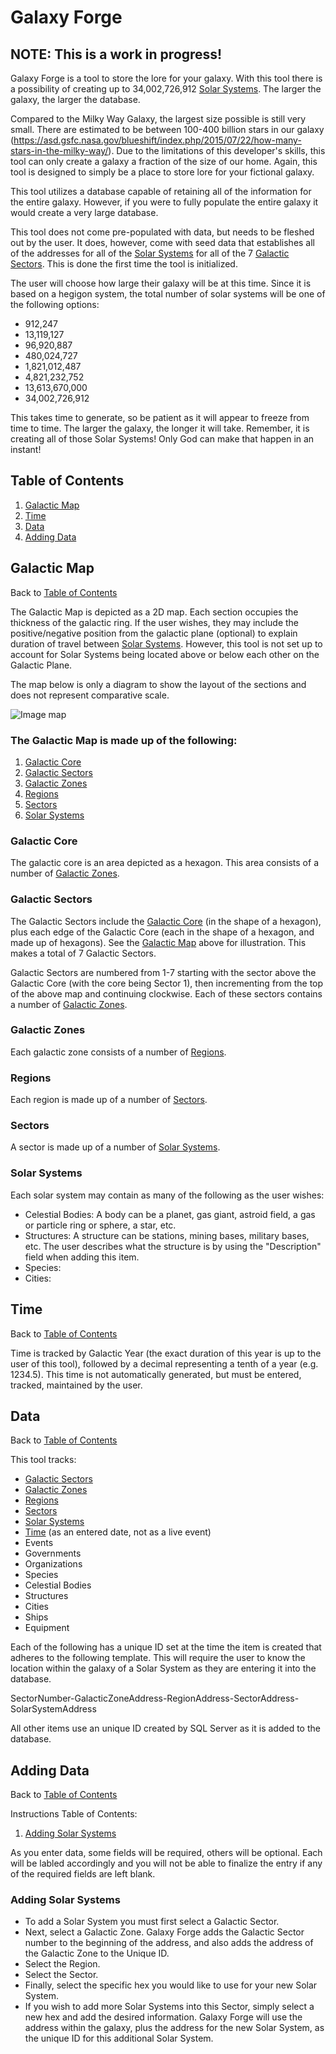 # Galaxy Forge

## NOTE: This is a work in progress!

Galaxy Forge is a tool to store the lore for your galaxy. With this tool there is a possibility of creating up to 34,002,726,912 [Solar Systems](#solar-systems). The larger the galaxy, the larger the database.

Compared to the Milky Way Galaxy, the largest size possible is still very small. There are estimated to be between 100-400 billion stars in our galaxy (https://asd.gsfc.nasa.gov/blueshift/index.php/2015/07/22/how-many-stars-in-the-milky-way/). Due to the limitations of this developer's skills, this tool can only create a galaxy a fraction of the size of our home. Again, this tool is designed to simply be a place to store lore for your fictional galaxy.

This tool utilizes a database capable of retaining all of the information for the entire galaxy. However, if you were to fully populate the entire galaxy it would create a very large database. 

This tool does not come pre-populated with data, but needs to be fleshed out by the user. It does, however, come with seed data that establishes all of the addresses for all of the [Solar Systems](#solar-systems) for all of the 7 [Galactic Sectors](#galactic-sectors). This is done the first time the tool is initialized. 

The user will choose how large their galaxy will be at this time. Since it is based on a hegigon system, the total number of solar systems will be one of the following options:

   * 912,247
   * 13,119,127
   * 96,920,887
   * 480,024,727
   * 1,821,012,487
   * 4,821,232,752
   * 13,613,670,000
   * 34,002,726,912

This takes time to generate, so be patient as it will appear to freeze from time to time. The larger the galaxy, the longer it will take. Remember, it is creating all of those Solar Systems! Only God can make that happen in an instant!

## Table of Contents
1. [Galactic Map](#galactic-map)
2. [Time](#time)
3. [Data](#data)
4. [Adding Data](#adding-data)

## Galactic Map
Back to [Table of Contents](#table-of-contents)

The Galactic Map is depicted as a 2D map. Each section occupies the thickness of the galactic ring. If the user wishes, they may include the positive/negative position from the galactic plane (optional) to explain duration of travel between [Solar Systems](#solar-systems). However, this tool is not set up to account for Solar Systems being located above or below each other on the Galactic Plane.

The map below is only a diagram to show the layout of the sections and does not represent comparative scale.

![Image map](/Assets/galaxyMap.png)

### The Galactic Map is made up of the following:
1. [Galactic Core](#galactic-core)
2. [Galactic Sectors](#galactic-sectors)
3. [Galactic Zones](#galactic-zones)
4. [Regions](#regions)
5. [Sectors](#sectors)
6. [Solar Systems](#solar-systems)

### Galactic Core

The galactic core is an area depicted as a hexagon. This area consists of a number of [Galactic Zones](#galactic-zones).

### Galactic Sectors

The Galactic Sectors include the [Galactic Core](#galactic-core) (in the shape of a hexagon), plus each edge of the Galactic Core (each in the shape of a hexagon, and made up of hexagons). See the [Galactic Map](#galactic-map) above for illustration. This makes a total of 7 Galactic Sectors. 

Galactic Sectors are numbered from 1-7 starting with the sector above the Galactic Core (with the core being Sector 1), then incrementing from the top of the above map and continuing clockwise. Each of these sectors contains a number of [Galactic Zones](#galactic-zones).

### Galactic Zones

Each galactic zone consists of a number of [Regions](#regions).

### Regions

Each region is made up of a number of [Sectors](#sectors).

### Sectors

A sector is made up of a number of [Solar Systems](#solar-systems).

### Solar Systems

Each solar system may contain as many of the following as the user wishes:
* Celestial Bodies: A body can be a planet, gas giant, astroid field, a gas or particle ring or sphere, a star, etc.
* Structures: A structure can be stations, mining bases, military bases, etc. The user describes what the structure is by using the "Description" field when adding this item.
* Species:
* Cities:

## Time
Back to [Table of Contents](#table-of-contents)

Time is tracked by Galactic Year (the exact duration of this year is up to the user of this tool), followed by a decimal representing a tenth of a year (e.g. 1234.5). This time is not automatically generated, but must be entered, tracked, maintained by the user.

## Data
Back to [Table of Contents](#table-of-contents)

This tool tracks:
 * [Galactic Sectors](#galactic-sectors)
 * [Galactic Zones](#galactic-zones)
 * [Regions](#regions)
 * [Sectors](#sectors)
 * [Solar Systems](#solar-systems)
 * [Time](#time) (as an entered date, not as a live event)
 * Events
 * Governments
 * Organizations
 * Species
 * Celestial Bodies
 * Structures
 * Cities
 * Ships
 * Equipment

 Each of the following has a unique ID set at the time the item is created that adheres to the following template. This will require the user to know the location within the galaxy of a Solar System as they are entering it into the database.

 SectorNumber-GalacticZoneAddress-RegionAddress-SectorAddress-SolarSystemAddress

 All other items use an unique ID created by SQL Server as it is added to the database.

 ## Adding Data
 Back to [Table of Contents](#table-of-contents)

 Instructions Table of Contents:
 1. [Adding Solar Systems](#adding-solar-systems)

 As you enter data, some fields will be required, others will be optional. Each will be labled accordingly and you will not be able to finalize the entry if any of the required fields are left blank.

 ### Adding Solar Systems

  * To add a Solar System you must first select a Galactic Sector.
  * Next, select a Galactic Zone. Galaxy Forge adds the Galactic Sector number to the beginning of the address, and also adds the address of the Galactic Zone to the Unique ID.
  * Select the Region.
  * Select the Sector.
  * Finally, select the specific hex you would like to use for your new Solar System.
  * If you wish to add more Solar Systems into this Sector, simply select a new hex and add the desired information. Galaxy Forge will use the address within the galaxy, plus the address for the new Solar System, as the unique ID for this additional Solar System.